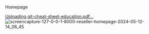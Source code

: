 <p>Homepage</p>

[Uploading git-cheat-sheet-education.pdf…]()
![screencapture-127-0-0-1-8000-reseller-homepage-2024-05-12-14_06_45](https://github.com/Rashmi-kushwah/E-comerce-resell/assets/168902135/f6e29884-917a-4dfa-8b2a-d0daafba254b)
